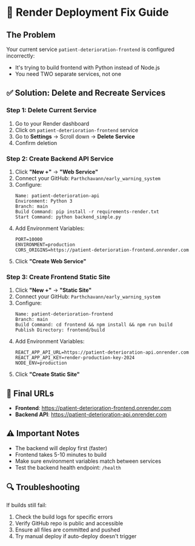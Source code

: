# 🔧 Render Deployment Fix Guide

## The Problem
Your current service `patient-deterioration-frontend` is configured incorrectly:
- It's trying to build frontend with Python instead of Node.js
- You need TWO separate services, not one

## ✅ Solution: Delete and Recreate Services

### Step 1: Delete Current Service
1. Go to your Render dashboard
2. Click on `patient-deterioration-frontend` service
3. Go to **Settings** → Scroll down → **Delete Service**
4. Confirm deletion

### Step 2: Create Backend API Service
1. Click **"New +"** → **"Web Service"**
2. Connect your GitHub: `Parthchavann/early_warning_system`
3. Configure:
   ```
   Name: patient-deterioration-api
   Environment: Python 3
   Branch: main
   Build Command: pip install -r requirements-render.txt
   Start Command: python backend_simple.py
   ```
4. Add Environment Variables:
   ```
   PORT=10000
   ENVIRONMENT=production
   CORS_ORIGINS=https://patient-deterioration-frontend.onrender.com
   ```
5. Click **"Create Web Service"**

### Step 3: Create Frontend Static Site
1. Click **"New +"** → **"Static Site"**
2. Connect your GitHub: `Parthchavann/early_warning_system`
3. Configure:
   ```
   Name: patient-deterioration-frontend
   Branch: main
   Build Command: cd frontend && npm install && npm run build
   Publish Directory: frontend/build
   ```
4. Add Environment Variables:
   ```
   REACT_APP_API_URL=https://patient-deterioration-api.onrender.com
   REACT_APP_API_KEY=render-production-key-2024
   NODE_ENV=production
   ```
5. Click **"Create Static Site"**

## 🎯 Final URLs
- **Frontend**: https://patient-deterioration-frontend.onrender.com
- **Backend API**: https://patient-deterioration-api.onrender.com

## ⚠️ Important Notes
- The backend will deploy first (faster)
- Frontend takes 5-10 minutes to build
- Make sure environment variables match between services
- Test the backend health endpoint: `/health`

## 🔍 Troubleshooting
If builds still fail:
1. Check the build logs for specific errors
2. Verify GitHub repo is public and accessible
3. Ensure all files are committed and pushed
4. Try manual deploy if auto-deploy doesn't trigger